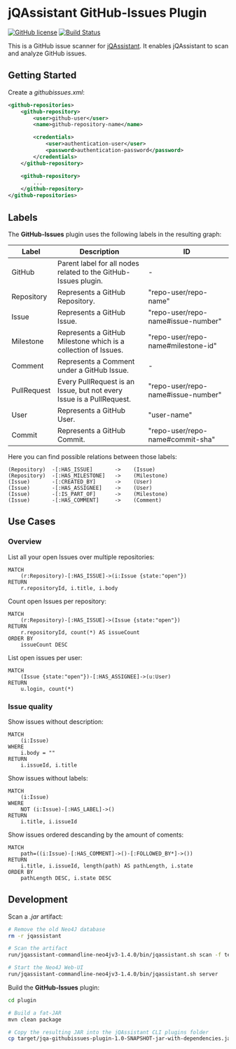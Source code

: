 # jQAssistant GitHub-Issues Plugin

[![GitHub license](https://img.shields.io/badge/License-GPL%20v3-blue.svg)](https://github.com/b-pos465/jqa-githubissues-plugin/blob/master/LICENSE)
[![Build Status](https://travis-ci.com/b-pos465/jqa-githubissues-plugin.svg?branch=master)](https://travis-ci.com/b-pos465/jqa-githubissues-plugin)

This is a GitHub issue scanner for [jQAssistant](https://jqassistant.org/). It enables jQAssistant to scan and analyze GitHub issues.

## Getting Started

Create a _githubissues.xml_:

```xml
<github-repositories>
    <github-repository>
        <user>github-user</user>
        <name>github-repository-name</name>

        <credentials>
            <user>authentication-user</user>
            <password>authentication-password</password>
        </credentials>
    </github-repository>

    <github-repository>
        ...
    </github-repository>
</github-repositories>
```

## Labels

The __GitHub-Issues__ plugin uses the following labels in the resulting graph:

| Label | Description                                                  | ID |
| ----- | ------------------------------------------------------------ |----|
|GitHub |Parent label for all nodes related to the GitHub-Issues plugin.| -|
|Repository|Represents a GitHub Repository.| "repo-user/repo-name"|
|Issue|Represents a GitHub Issue.| "repo-user/repo-name#issue-number" |
|Milestone|Represents a GitHub Milestone which is a collection of Issues. | "repo-user/repo-name#milestone-id" |
|Comment|Represents a Comment under a GitHub Issue.| - |
|PullRequest|Every PullRequest is an Issue, but not every Issue is a PullRequest.| "repo-user/repo-name#issue-number" |
|User|Represents a GitHub User.| "user-name" |
|Commit|Represents a GitHub Commit.| "repo-user/repo-name#commit-sha" |

Here you can find possible relations between those labels:

```mysql
(Repository)  -[:HAS_ISSUE]       ->    (Issue)
(Repository)  -[:HAS_MILESTONE]   ->    (Milestone)
(Issue)       -[:CREATED_BY]      ->    (User)
(Issue)       -[:HAS_ASSIGNEE]    ->    (User)
(Issue)       -[:IS_PART_OF]      ->    (Milestone)
(Issue)       -[:HAS_COMMENT]     ->    (Comment)

```



## Use Cases

### Overview

List all your open Issues over multiple repositories:

```mysql
MATCH
    (r:Repository)-[:HAS_ISSUE]->(i:Issue {state:"open"})
RETURN
    r.repositoryId, i.title, i.body
```

Count open Issues per repository:

```mysql
MATCH
    (r:Repository)-[:HAS_ISSUE]->(Issue {state:"open"})
RETURN
    r.repositoryId, count(*) AS issueCount
ORDER BY
    issueCount DESC
```

List open issues per user:

```mysql
MATCH
    (Issue {state:"open"})-[:HAS_ASSIGNEE]->(u:User)
RETURN
    u.login, count(*)
```

### Issue quality

Show issues without description:

```mysql
MATCH
    (i:Issue)
WHERE
    i.body = ""
RETURN
    i.issueId, i.title
```

Show issues without labels:

```mysql
MATCH 
    (i:Issue)
WHERE 
    NOT (i:Issue)-[:HAS_LABEL]->()
RETURN
    i.title, i.issueId
```

Show issues ordered descanding by the amount of coments:
```mysql
MATCH 
    path=((i:Issue)-[:HAS_COMMENT]->()-[:FOLLOWED_BY*]->())
RETURN
    i.title, i.issueId, length(path) AS pathLength, i.state
ORDER BY
    pathLength DESC, i.state DESC
```

## Development

Scan a _.jar_ artifact:
```bash
# Remove the old Neo4J database
rm -r jqassistant

# Scan the artifact
run/jqassistant-commandline-neo4jv3-1.4.0/bin/jqassistant.sh scan -f test-project/target/test-project-1.0-SNAPSHOT.jar

# Start the Neo4J Web-UI
run/jqassistant-commandline-neo4jv3-1.4.0/bin/jqassistant.sh server
```

Build the __GitHub-Issues__ plugin:
```bash
cd plugin

# Build a fat-JAR
mvn clean package

# Copy the resulting JAR into the jQAssistant CLI plugins folder
cp target/jqa-githubissues-plugin-1.0-SNAPSHOT-jar-with-dependencies.jar ../run/jqassistant-commandline-neo4jv3-1.4.0/plugins/

```
